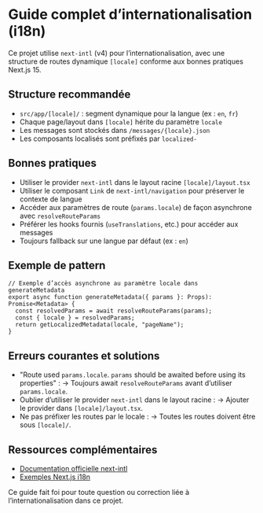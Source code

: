 # Guide complet d’internationalisation (i18n)

Ce projet utilise `next-intl` (v4) pour l’internationalisation, avec une structure de routes dynamique `[locale]` conforme aux bonnes pratiques Next.js 15.

## Structure recommandée

- `src/app/[locale]/` : segment dynamique pour la langue (ex : `en`, `fr`)
- Chaque page/layout dans `[locale]` hérite du paramètre `locale`
- Les messages sont stockés dans `/messages/{locale}.json`
- Les composants localisés sont préfixés par `localized-`

## Bonnes pratiques

- Utiliser le provider `next-intl` dans le layout racine `[locale]/layout.tsx`
- Utiliser le composant `Link` de `next-intl/navigation` pour préserver le contexte de langue
- Accéder aux paramètres de route (`params.locale`) de façon asynchrone avec `resolveRouteParams`
- Préférer les hooks fournis (`useTranslations`, etc.) pour accéder aux messages
- Toujours fallback sur une langue par défaut (ex : `en`)

## Exemple de pattern

```tsx
// Exemple d’accès asynchrone au paramètre locale dans generateMetadata
export async function generateMetadata({ params }: Props): Promise<Metadata> {
  const resolvedParams = await resolveRouteParams(params);
  const { locale } = resolvedParams;
  return getLocalizedMetadata(locale, "pageName");
}
```

## Erreurs courantes et solutions

- "Route used `params.locale`. `params` should be awaited before using its properties" :
  → Toujours await `resolveRouteParams` avant d’utiliser `params.locale`.
- Oublier d’utiliser le provider `next-intl` dans le layout racine :
  → Ajouter le provider dans `[locale]/layout.tsx`.
- Ne pas préfixer les routes par le locale :
  → Toutes les routes doivent être sous `[locale]/`.

## Ressources complémentaires
- [Documentation officielle next-intl](https://next-intl-docs.vercel.app/)
- [Exemples Next.js i18n](https://nextjs.org/docs/app/building-your-application/routing/internationalization)

Ce guide fait foi pour toute question ou correction liée à l’internationalisation dans ce projet.
